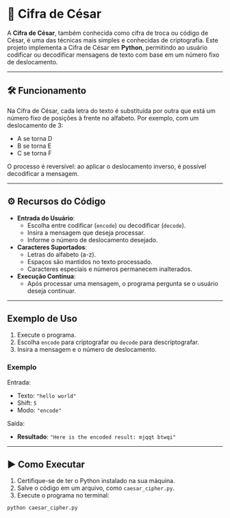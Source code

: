 # 🔐 Cifra de César

A **Cifra de César**, também conhecida como cifra de troca ou código de César, é uma das técnicas mais simples e conhecidas de criptografia. Este projeto implementa a Cifra de César em **Python**, permitindo ao usuário codificar ou decodificar mensagens de texto com base em um número fixo de deslocamento.

---

## 🛠️ Funcionamento
Na Cifra de César, cada letra do texto é substituída por outra que está um número fixo de posições à frente no alfabeto. Por exemplo, com um deslocamento de 3:  
- A se torna D
- B se torna E
- C se torna F

O processo é reversível: ao aplicar o deslocamento inverso, é possível decodificar a mensagem.

---

## ⚙️ Recursos do Código
- **Entrada do Usuário**:
  -  Escolha entre codificar (`encode`) ou decodificar (`decode`).
  -  Insira a mensagem que deseja processar.
  -  Informe o número de deslocamento desejado.
- **Caracteres Suportados**:
  -  Letras do alfabeto (a-z).
  -  Espaços são mantidos no texto processado.
  -  Caracteres especiais e números permanecem inalterados.
- **Execução Contínua**:
  -  Após processar uma mensagem, o programa pergunta se o usuário deseja continuar.

---

##  Exemplo de Uso
1.  Execute o programa.
2.  Escolha `encode` para criptografar ou `decode` para descriptografar.
3.  Insira a mensagem e o número de deslocamento.

### Exemplo
Entrada:  
-  Texto: `"hello world"`  
-  Shift: `5`  
-  Modo: `"encode"`  

Saída:  
-  **Resultado**: `"Here is the encoded result: mjqqt btwqi"`

---

## ▶️ Como Executar
1.  Certifique-se de ter o Python instalado na sua máquina.
2.  Salve o código em um arquivo, como `caesar_cipher.py`.
3.  Execute o programa no terminal:
   ```bash
   python caesar_cipher.py
